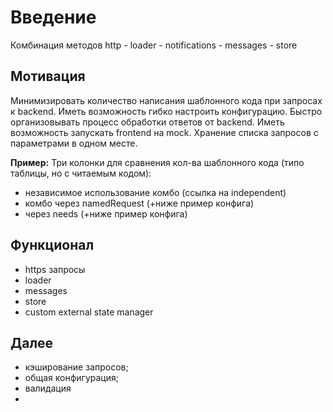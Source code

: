 # Введение

Комбинация методов http - loader - notifications - messages - store

## Мотивация

Минимизировать количество написания шаблонного кода при запросах к backend. Иметь возможность гибко настроить конфигурацию.
Быстро организовывать процесс обработки ответов от backend. Иметь возможность запускать frontend на mock. Хранение списка запросов с параметрами в одном месте.

**Пример:**
Три колонки для сравнения кол-ва шаблонного кода (типо таблицы, но с читаемым кодом):
- независимое использование комбо (ссылка на independent)
- комбо через namedRequest (+ниже пример конфига)
- через needs (+ниже пример конфига)

## Функционал
- https запросы
- loader
- messages
- store
- custom external state manager


## Далее

- кэширование запросов;
- общая конфигурация;
- валидация
- 